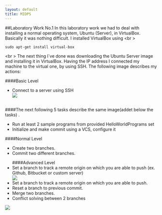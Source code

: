 ```yaml
---
layout: default
title: MIDPS
---
```


##Laboratory Work No.1
In this laboratory work we had to deal with installing a normal operating system, Ubuntu (Server), in VirtualBox. Basically it was nothing difficult. I installed VirtualBox using <br \>
```$
sudo apt-get install virtual-box
```
<br \>
The next thing I`ve done was downloading the Ubuntu Server image and installing it in VirtualBox. Having the IP address I connected my machine to the virtual one, by using SSH. The following image describes my actions:

####Basic Level
<ul>
  <li>Connect to a server using SSH</li>

<div class="custom-image"><img src="https://41.media.tumblr.com/899664a9733a7cee10d252a68e3f60df/tumblr_o33y88mR9p1uix9buo2_1280.png" /></div> 
</ul>
<br \>
####The next following 5 tasks describe the same image(addet below the tasks)  .
<ul>
  <li>Run at least 2 sample programs from provided HelloWorldPrograms set</li>
  <li>Initialize and make commit using a VCS, configure it</li>
</ul>

####Normal Level
<ul>
  <li>Create two branches.</li>
  <li>Commit two different branches.</li>
</ul>
<ul>
  ####Advanced Level 
  <li>Set a branch to track a remote origin on which you are able to push (ex. Github, Bitbucket or custom server)</li>
  <div class="custom-image"><img src="https://41.media.tumblr.com/fb0bfe29bcaae3c618745d40093e6b06/tumblr_o35cvlgcEd1udztn8o1_1280.png" /></div> 

  <li>Set a branch to track a remote origin on which you are able to push.</li>
  <li>Reset a branch to previous commit.</li>
  <li>Merge two branches.</li>
  <li>Conflict solving between 2 branches</li>
</ul>
<div class="custom-image"><img src="https://40.media.tumblr.com/9eff6d8d976f6077c034b317fcce0cbf/tumblr_o35cvlgcEd1udztn8o2_1280.png" /></div> 